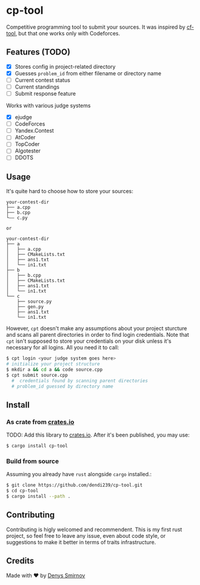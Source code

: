 # cp-tool

Competitive programming tool to submit your sources. 
It was inspired by [cf-tool](https://github.com/xalanq/cf-tool), but that one works only with Codeforces.

## Features (TODO)

- [x] Stores config in project-related directory
- [x] Guesses `problem_id` from either filename or directory name
- [ ] Current contest status
- [ ] Current standings
- [ ] Submit response feature

Works with various judge systems
- [x] ejudge
- [ ] CodeForces
- [ ] Yandex.Contest
- [ ] AtCoder
- [ ] TopCoder
- [ ] Algotester
- [ ] DDOTS

## Usage

It's quite hard to choose how to store your sources: 
```plain
your-contest-dir
├── a.cpp
├── b.cpp
└—— c.py

or

your-contest-dir
├── a
│   ├── a.cpp
│   ├── CMakeLists.txt
│   ├── ans1.txt
│   └── in1.txt
├── b
│   ├── b.cpp
│   ├── CMakeLists.txt
│   ├── ans1.txt
│   └── in1.txt
└── c
    ├── source.py
    ├── gen.py
    ├── ans1.txt
    └── in1.txt
```
However, `cpt` doesn't make any assumptions about your project sturcture and scans all parent directories in order to find login credentials. 
Note that `cpt` isn't supposed to store your credentials on your disk unless it's necessary for all logins.
All you need it to call: 
```sh
$ cpt login <your judge system goes here>
# initialize your project structure
$ mkdir a && cd a && code source.cpp
$ cpt submit source.cpp
  #  credentials found by scanning parent directories
  # problem_id guessed by directory name
```

## Install

### As crate from [crates.io](https://crates.io)

TODO: Add this library to [crates.io](https://crates.io).
After it's been published, you may use:
```sh
$ cargo install cp-tool
```

### Build from source

Assuming you already have `rust` alongside `cargo` installed.: 
```sh
$ git clone https://github.com/dendi239/cp-tool.git
$ cd cp-tool
$ cargo install --path .
```

## Contributing

Contributing is higly welcomed and recommendent.
This is my first rust project, so feel free to leave any issue, even about code style, or suggestions to make it better in terms of traits infrastructure.

## Credits

Made with :heart: by [Denys Smirnov](mailto:dendi239+github+cpt@gmail.com)
